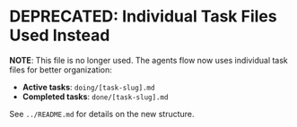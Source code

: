 # DEPRECATED: Individual Task Files Used Instead

**NOTE**: This file is no longer used. The agents flow now uses individual task files for better organization:

- **Active tasks**: `doing/[task-slug].md`
- **Completed tasks**: `done/[task-slug].md`

See `../README.md` for details on the new structure.

